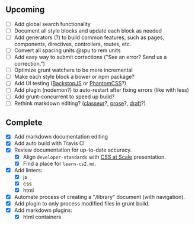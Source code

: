 ## Upcoming

- [ ] Add global search functionality
- [ ] Document all style blocks and update each block as needed
- [ ] Add generators (?) to build common features, such as pages, components, directives, controllers, routes, etc.
- [ ] Convert all spacing units @spu to rem units
- [ ] Add easy way to submit corrections ("See an error? Send us a correction.")
- [ ] Optimize grunt watchers to be more incremental
- [ ] Make each style block a bower or npm package?
- [ ] Add UI testing ([BackstopJS](https://garris.github.io/BackstopJS/) or [PhantomCSS](https://github.com/Huddle/PhantomCSS)?)
- [ ] Add plugin (nodemon?) to auto-restart after fixing errors (like with less)
- [ ] Add grunt-concurrent to speed up build?
- [ ] Rethink markdown editing? ([classeur](https://classeur.io)?, [prose](https://prose.io/)?, [draft](https://draftin.com/)?)

## Complete

- [x] Add markdown documentation editing
- [x] Add auto build with Travis CI
- [x] Review documentation for up-to-date accuracy.
    - [x] Align `developer-standards` with [CSS at Scale](https://docs.google.com/a/virtuosobranding.com/presentation/d/1HFf8cDV6W4iIvL3PjPrOKO0On8NwIReO0lNnpfTiJ-I/edit) presentation.
    - [x] Find a place for `learn-cs2.md`.
- [x] Add linters:
    - [x] js
    - [x] css
    - [x] html
- [x] Automate process of creating a "/library" document (with navigation).
- [x] Add plugin to only process modified files in grunt build.
- [x] Add markdown plugins:
    - [x] html containers
